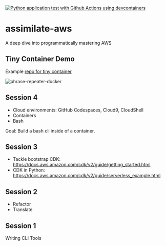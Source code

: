 [![Python application test with Github Actions using devcontainers](https://github.com/nogibjj/assimilate-aws/actions/workflows/main.yml/badge.svg)](https://github.com/nogibjj/assimilate-aws/actions/workflows/main.yml)

# assimilate-aws
A deep dive into programmatically mastering AWS

## Tiny Container Demo

Example [repo for tiny container](https://github.com/nogibjj/assimilate-aws/tree/main/tinyContainerDemo)

![phrase-repeater-docker](https://user-images.githubusercontent.com/58792/191573025-72d39f65-4dbb-4cd5-b4a3-80f6f45ff05e.png)



## Session 4

* Cloud environments:  GitHub Codespaces, Cloud9, CloudShell
* Containers
* Bash

Goal:  Build a bash cli inside of a container.


## Session 3

* Tackle bootstrap CDK:  https://docs.aws.amazon.com/cdk/v2/guide/getting_started.html
* CDK in Python:  https://docs.aws.amazon.com/cdk/v2/guide/serverless_example.html

## Session 2

* Refactor
* Translate


## Session 1

Writing CLI Tools
